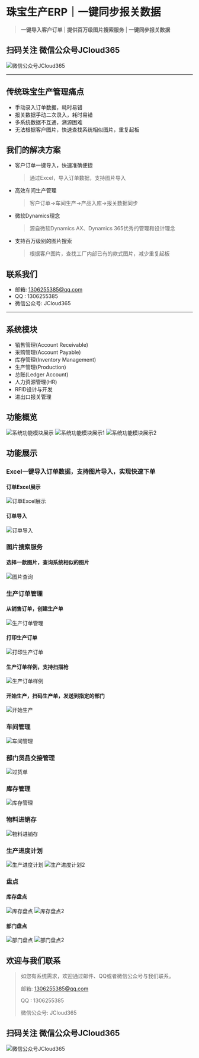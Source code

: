 # 珠宝生产ERP｜一键同步报关数据

> **一键导入客户订单** | **提供百万级图片搜索服务** | **一键同步报关数据**

## 扫码关注 微信公众号JCloud365

![微信公众号JCloud365](./image/2025/wechat-public-account.jpg "微信公众号JCloud365")

---

## 传统珠宝生产管理痛点

- 手动录入订单数据，耗时易错
- 报关数据手动二次录入，耗时易错
- 多系统数据不互通，溯源困难
- 无法根据客户图片，快速查找系统相似图片，重复起板


## 我们的解决方案 

- 客户订单一键导入，快速准确便捷
  > 通过Excel，导入订单数据，支持图片导入    
- 高效车间生产管理  
  > 客户订单→车间生产→产品入库→报关数据同步  
- 微软Dynamics理念  
  > 源自微软Dynamics AX、Dynamics 365优秀的管理和设计理念
- 支持百万级别的图片搜索
  > 根据客户图片，查找工厂内部已有的款式图片，减少重复起板

## 联系我们

- 邮箱: 1306255385@qq.com
- QQ : 1306255385
- 微信公众号: JCloud365

---

## 系统模块

- 销售管理(Account Receivable)
- 采购管理(Account Payable)
- 库存管理(Inventory Management)
- 生产管理(Production)
- 总账(Ledger Account)
- 人力资源管理(HR)
- RFID设计与开发
- 进出口报关管理

## 功能概览

![系统功能模块展示](./image/2025/系统功能模块展示.gif "系统功能模块展示")
![系统功能模块展示1](./image/2025/系统功能模块展示1.png "系统功能模块展示1")
![系统功能模块展示2](./image/2025/系统功能模块展示2.png "系统功能模块展示2")

## 功能展示

### Excel一键导入订单数据，支持图片导入，实现快速下单

#### 订单Excel展示
![订单Excel展示](./image/2025/订单Excel展示.gif "订单Excel展示")

#### 订单导入
![订单导入](./image/2025/订单导入.gif "订单导入")

### 图片搜索服务

#### 选择一款图片，查询系统相似的图片
![图片查询](./image/2025/图片查询.gif "图片查询")

### 生产订单管理

#### 从销售订单，创建生产单
![生产订单管理](./image/2025/生产订单管理.gif "生产订单管理")

#### 打印生产订单
![打印生产订单](./image/2025/打印生产订单.gif "打印生产订单")

#### 生产订单样例，支持扫描枪
![生产订单样例](./image/2025/生产订单样例.png "生产订单样例")

#### 开始生产，扫码生产单，发送到指定的部门
![开始生产](./image/2025/开始生产.gif "开始生产")

### 车间管理
![车间管理](./image/2025/车间管理.gif "车间管理")

### 部门货品交接管理
![过货单](./image/2025/过货单.gif "过货单")

### 库存管理
![库存管理](./image/2025/库存管理.gif "库存管理")

### 物料进销存
![物料进销存](./image/2025/物料进销存.png "物料进销存")

### 生产进度计划
![生产进度计划](./image/2025/生产进度计划.png "生产进度计划")
![生产进度计划2](./image/2025/生产进度计划2.png "生产进度计划2")

### 盘点

#### 库存盘点
![库存盘点](./image/2025/库存盘点.png "库存盘点")
![库存盘点2](./image/2025/库存盘点2.png "库存盘点2")

#### 部门盘点
![部门盘点](./image/2025/部门盘点.png "部门盘点")
![部门盘点2](./image/2025/部门盘点2.png "部门盘点2")

## 欢迎与我们联系
>
> 如您有系统需求，欢迎通过邮件、QQ或者微信公众号与我们联系。
> 
> 邮箱: 1306255385@qq.com
> 
> QQ : 1306255385
> 
> 微信公众号: JCloud365
>

## 扫码关注 微信公众号JCloud365

![微信公众号JCloud365](./image/2025/wechat-public-account.jpg "微信公众号JCloud365")